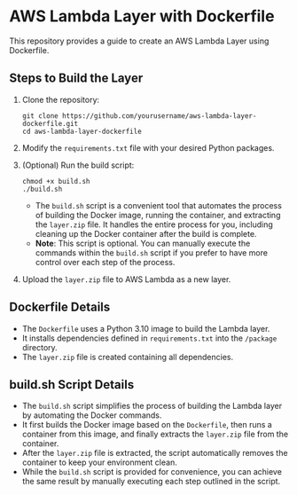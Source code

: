 # AWS Lambda Layer with Dockerfile

This repository provides a guide to create an AWS Lambda Layer using Dockerfile.

## Steps to Build the Layer

1. Clone the repository:
    ```
    git clone https://github.com/yourusername/aws-lambda-layer-dockerfile.git
    cd aws-lambda-layer-dockerfile
    ```

2. Modify the `requirements.txt` file with your desired Python packages.

3. (Optional) Run the build script:
    ```
    chmod +x build.sh
    ./build.sh
    ```
    - The `build.sh` script is a convenient tool that automates the process of building the Docker image, running the container, and extracting the `layer.zip` file. It handles the entire process for you, including cleaning up the Docker container after the build is complete.
    - **Note**: This script is optional. You can manually execute the commands within the `build.sh` script if you prefer to have more control over each step of the process.

4. Upload the `layer.zip` file to AWS Lambda as a new layer.

## Dockerfile Details

- The `Dockerfile` uses a Python 3.10 image to build the Lambda layer.
- It installs dependencies defined in `requirements.txt` into the `/package` directory.
- The `layer.zip` file is created containing all dependencies.

## build.sh Script Details

- The `build.sh` script simplifies the process of building the Lambda layer by automating the Docker commands.
- It first builds the Docker image based on the `Dockerfile`, then runs a container from this image, and finally extracts the `layer.zip` file from the container.
- After the `layer.zip` file is extracted, the script automatically removes the container to keep your environment clean.
- While the `build.sh` script is provided for convenience, you can achieve the same result by manually executing each step outlined in the script.
